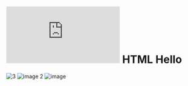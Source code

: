 # ![4Geeks Logo](http://assets.breatheco.de/apis/img/images.php?blob&random&cat=icon&tags=4geeks,16) HTML Hello

![3](https://user-images.githubusercontent.com/120050904/220212081-13dc0380-4db5-47cd-be81-c79393acddf2.png)
![image 2](https://user-images.githubusercontent.com/120050904/220212083-f9345df0-7a42-4fab-acb0-4ceefbcd383f.png)
![image](https://user-images.githubusercontent.com/120050904/220212085-d2d1e6ba-0244-450f-bfb5-cda22b591bce.png)

